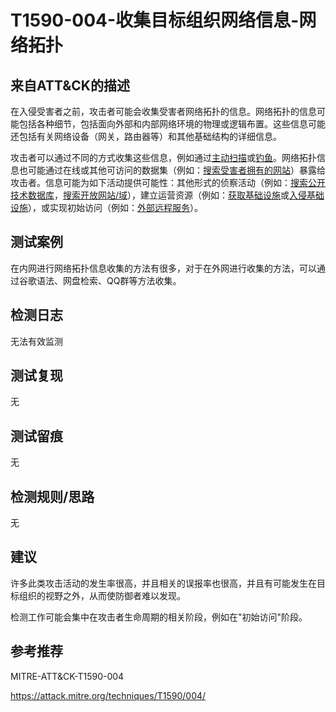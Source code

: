 # T1590-004-收集目标组织网络信息-网络拓扑

## 来自ATT&CK的描述

在入侵受害者之前，攻击者可能会收集受害者网络拓扑的信息。网络拓扑的信息可能包括各种细节，包括面向外部和内部网络环境的物理或逻辑布置。这些信息可能还包括有关网络设备（网关，路由器等）和其他基础结构的详细信息。

攻击者可以通过不同的方式收集这些信息，例如通过[主动扫描](https://contribute.knowledge.qihoo.net/detail/technique/T1595)或[钓鱼](https://contribute.knowledge.qihoo.net/detail/technique/T1598)。网络拓扑信息也可能通过在线或其他可访问的数据集（例如：[搜索受害者拥有的网站](https://contribute.knowledge.qihoo.net/detail/technique/T1594)）暴露给攻击者。信息可能为如下活动提供可能性：其他形式的侦察活动（例如：[搜索公开技术数据库](https://contribute.knowledge.qihoo.net/detail/technique/T1596)，[搜索开放网站/域](https://contribute.knowledge.qihoo.net/detail/technique/T1593)），建立运营资源（例如：[获取基础设施](https://contribute.knowledge.qihoo.net/detail/technique/T1583)或[入侵基础设施](https://contribute.knowledge.qihoo.net/detail/technique/T1584)），或实现初始访问（例如：[外部远程服务](https://contribute.knowledge.qihoo.net/detail/technique/T1133)）。

## 测试案例

在内网进行网络拓扑信息收集的方法有很多，对于在外网进行收集的方法，可以通过谷歌语法、网盘检索、QQ群等方法收集。

## 检测日志

无法有效监测

## 测试复现

无

## 测试留痕

无

## 检测规则/思路

无

## 建议

许多此类攻击活动的发生率很高，并且相关的误报率也很高，并且有可能发生在目标组织的视野之外，从而使防御者难以发现。

检测工作可能会集中在攻击者生命周期的相关阶段，例如在"初始访问"阶段。

## 参考推荐

MITRE-ATT&CK-T1590-004

<https://attack.mitre.org/techniques/T1590/004/>
